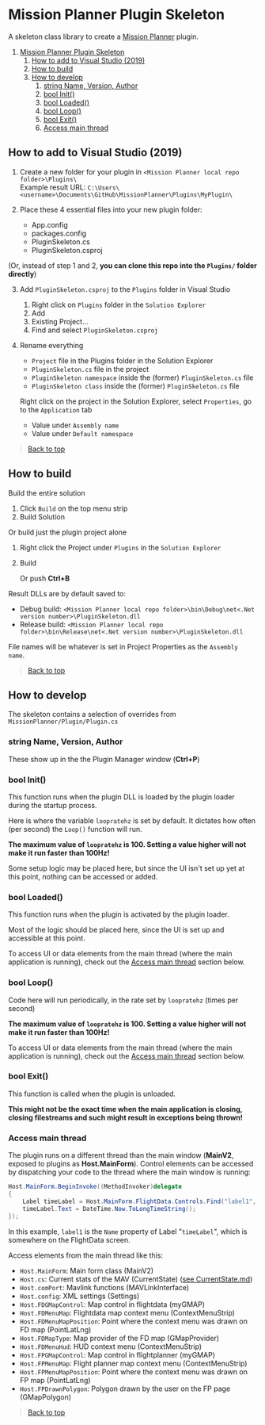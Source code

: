 # Mission Planner Plugin Skeleton

A skeleton class library to create a <a href="https://github.com/ArduPilot/MissionPlanner/">Mission Planner</a> plugin.

1. [Mission Planner Plugin Skeleton](#mission-planner-plugin-skeleton)
   1. [How to add to Visual Studio (2019)](#how-to-add-to-visual-studio-2019)
   2. [How to build](#how-to-build)
   3. [How to develop](#how-to-develop)
      1. [string Name, Version, Author](#string-name-version-author)
      2. [bool Init()](#bool-init)
      3. [bool Loaded()](#bool-loaded)
      4. [bool Loop()](#bool-loop)
      5. [bool Exit()](#bool-exit)
      6. [Access main thread](#access-main-thread)

## How to add to Visual Studio (2019)

1. Create a new folder for your plugin in `<Mission Planner local repo folder>\Plugins\`  
    Example result URL: `C:\Users\<username>\Documents\GitHub\MissionPlanner\Plugins\MyPlugin\`

2. Place these 4 essential files into your new plugin folder:
   - App.config
   - packages.config
   - PluginSkeleton.cs
   - PluginSkeleton.csproj

(Or, instead of step 1 and 2, **you can clone this repo into the `Plugins/` folder directly**)

3. Add `PluginSkeleton.csproj` to the `Plugins` folder in Visual Studio
   1. Right click on `Plugins` folder in the `Solution Explorer`
   2. Add
   3. Existing Project...
   4. Find and select `PluginSkeleton.csproj`
   
4. Rename everything
   - `Project` file in the Plugins folder in the Solution Explorer
   - `PluginSkeleton.cs` file in the project
   - `PluginSkeleton namespace` inside the (former) `PluginSkeleton.cs` file
   - `PluginSkeleton class` inside the (former) `PluginSkeleton.cs` file

    Right click on the project in the Solution Explorer, select `Properties`, go to the `Application` tab
   - Value under `Assembly name`
   - Value under `Default namespace`

> [Back to top](#top)

## How to build

Build the entire solution
1. Click `Build` on the top menu strip
2. Build Solution

Or build just the plugin project alone
1. Right click the Project under `Plugins` in the `Solution Explorer`
2. Build
   
   Or push **Ctrl+B**

Result DLLs are by default saved to:
 - Debug build: `<Mission Planner local repo folder>\bin\Debug\net<.Net version number>\PluginSkeleton.dll`
 - Release build: `<Mission Planner local repo folder>\bin\Release\net<.Net version number>\PluginSkeleton.dll`

File names will be whatever is set in Project Properties as the `Assembly name`.

> [Back to top](#top)

## How to develop

The skeleton contains a selection of overrides from `MissionPlanner/Plugin/Plugin.cs`

### string Name, Version, Author

These show up in the the Plugin Manager window (**Ctrl+P**)

### bool Init()

This function runs when the plugin DLL is loaded by the plugin loader during the startup process.

Here is where the variable `loopratehz` is set by default. It dictates how often (per second) the `Loop()` function will run.

**The maximum value of `loopratehz` is 100. Setting a value higher will not make it run faster than 100Hz!**

Some setup logic may be placed here, but since the UI isn't set up yet at this point, nothing can be accessed or added.

### bool Loaded()

This function runs when the plugin is activated by the plugin loader.

Most of the logic should be placed here, since the UI is set up and accessible at this point.

To access UI or data elements from the main thread (where the main application is running), check out the [Access main thread](#access-main-thread) section below.

### bool Loop()

Code here will run periodically, in the rate set by `loopratehz` (times per second)

**The maximum value of `loopratehz` is 100. Setting a value higher will not make it run faster than 100Hz!**

To access UI or data elements from the main thread (where the main application is running), check out the [Access main thread](#access-main-thread) section below.

### bool Exit()

This function is called when the plugin is unloaded.

**This might not be the exact time when the main application is closing, closing filestreams and such might result in exceptions being thrown!**

### Access main thread

The plugin runs on a different thread than the main window (**MainV2**, exposed to plugins as **Host.MainForm**). Control elements can be accessed by dispatching your code to the thread where the main window is running:

```cs
Host.MainForm.BeginInvoke((MethodInvoker)delegate
{
    Label timeLabel = Host.MainForm.FlightData.Controls.Find("label1", true).FirstOrDefault() as Label;
    timeLabel.Text = DateTime.Now.ToLongTimeString();
});
```

In this example, `label1` is the `Name` property of Label "`timeLabel`", which is somewhere on the FlightData screen.

Access elements from the main thread like this:

 - `Host.MainForm`: Main form class (MainV2)
 - `Host.cs`: Current stats of the MAV (CurrentState) ([see CurrentState.md](CurrentState.md))
 - `Host.comPort`: Mavlink functions (MAVLinkInterface)
 - `Host.config`: XML settings (Settings)
 - `Host.FDGMapControl`: Map control in flightdata (myGMAP)
 - `Host.FDMenuMap`: Flightdata map context menu (ContextMenuStrip)
 - `Host.FDMenuMapPosition`: Point where the context menu was drawn on FD map (PointLatLng)
 - `Host.FDMapType`: Map provider of the FD map (GMapProvider)
 - `Host.FDMenuHud`: HUD context menu (ContextMenuStrip)
 - `Host.FPGMapControl`: Map control in flightplanner (myGMAP)
 - `Host.FPMenuMap`: Flight planner map context menu (ContextMenuStrip)
 - `Host.FPMenuMapPosition`: Point where the context menu was drawn on FP map (PointLatLng)
 - `Host.FPDrawnPolygon`: Polygon drawn by the user on the FP page (GMapPolygon)

> [Back to top](#top)
